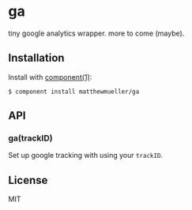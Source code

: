 
# ga

  tiny google analytics wrapper. more to come (maybe).

## Installation

  Install with [component(1)](http://component.io):

    $ component install matthewmueller/ga

## API

### ga(trackID)

Set up google tracking with using your `trackID`.

## License

  MIT
